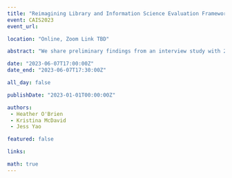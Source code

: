 ```yaml
---
title: "Reimagining Library and Information Science Evaluation Frameworks for Relational Knowledge-Exchange Work"
event: CAIS2023
event_url: 

location: "Online, Zoom Link TBD"

abstract: "We share preliminary findings from an interview study with 24 Library and Information Studies (LIS) professionals engaged in knowledge exchange (KE) work. Specifically, we examine the challenge of evaluating relational work and the disconnect between existing LIS evaluation frameworks and practices with respect to demonstrating social value. We speculate on the contribution of KE discourse and impact models to LIS assessment and evaluation."

date: "2023-06-07T17:00:00Z"
date_end: "2023-06-07T17:30:00Z"

all_day: false

publishDate: "2023-01-01T00:00:00Z"

authors:
 - Heather O'Brien
 - Kristina McDavid
 - Jess Yao

featured: false

links:

math: true
---
```


